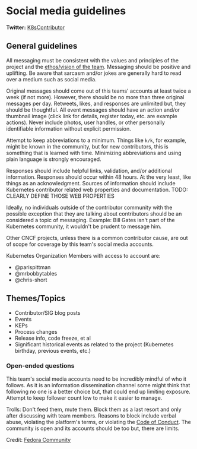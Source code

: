 # Social media guidelines

**Twitter:** [K8sContributor](https://twitter.com/k8scontributors)

## General guidelines

All messaging must be consistent with the values and principles of the project and the [ethos/vision of the team](https://github.com/kubernetes/community/blob/master/communication/marketing-team/CHARTER.md#ethosvision). Messaging should be positive and uplifting. Be aware that sarcasm and/or jokes are generally hard to read over a medium such as social media.

Original messages should come out of this teams' accounts at least twice a week (if not more). However, there should be no more than three original messages per day. Retweets, likes, and responses are unlimited but, they should be thoughtful. All event messages should have an action and/or thumbnail image (click link for details, register today, etc. are example actions). Never include photos, user handles, or other personally identifiable information without explicit permission.

Attempt to keep abbreviations to a minimum. Things like `k/k`, for example, might be known in the community, but for new contributors, this is something that is learned with time. Minimizing abbreviations and using plain language is strongly encouraged.

Responses should include helpful links, validation, and/or additional information. Responses should occur within 48 hours. At the very least, like things as an acknowledgment. Sources of information should include Kubernetes contributor related web properties and documentation. TODO: CLEARLY DEFINE THOSE WEB PROPERTIES

Ideally, no individuals outside of the contributor community with the possible exception that they are talking about contributors should be an considered a topic of messaging. Example: Bill Gates isn't part of the Kubernetes community, it wouldn't be prudent to message him.

Other CNCF projects, unless there is a common contributor cause, are out of scope for coverage by this team's social media accounts.

Kubernetes Organization Members with access to account are:
- @parispittman
- @mrbobbytables
- @chris-short

## Themes/Topics

- Contributor/SIG blog posts
- Events
- KEPs
- Process changes
- Release info, code freeze, et al
- Significant historical events as related to the project (Kubernetes birthday, previous events, etc.)

### Open-ended questions

This team's social media accounts need to be incredibly mindful of who it follows. As it is an information dissemination channel some might think that following no one is a better choice but, that could end up limiting exposure. Attempt to keep follower count low to make it easier to manage.

Trolls: Don't feed them, mute them. Block them as a last resort and only after discussing with team members. Reasons to block include verbal abuse, violating the platform's terms, or violating the [Code of Conduct](https://github.com/kubernetes/community/blob/master/code-of-conduct.md). The community is open and its accounts should be too but, there are limits.

Credit: [Fedora Community](https://fedoraproject.org/wiki/Marketing)
